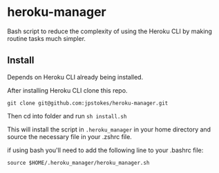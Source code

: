 # heroku-manager

Bash script to reduce the complexity of using the Heroku CLI by making routine tasks much simpler.

## Install

Depends on Heroku CLI already being installed.

After installing Heroku CLI clone this repo.

`git clone git@github.com:jpstokes/heroku-manager.git`

Then cd into folder and run `sh install.sh`

This will install the script in `.heroku_manager` in your home directory and source the necessary file in your .zshrc file.

if using bash you'll need to add the following line to your .bashrc file:

`source $HOME/.heroku_manager/heroku_manager.sh`
